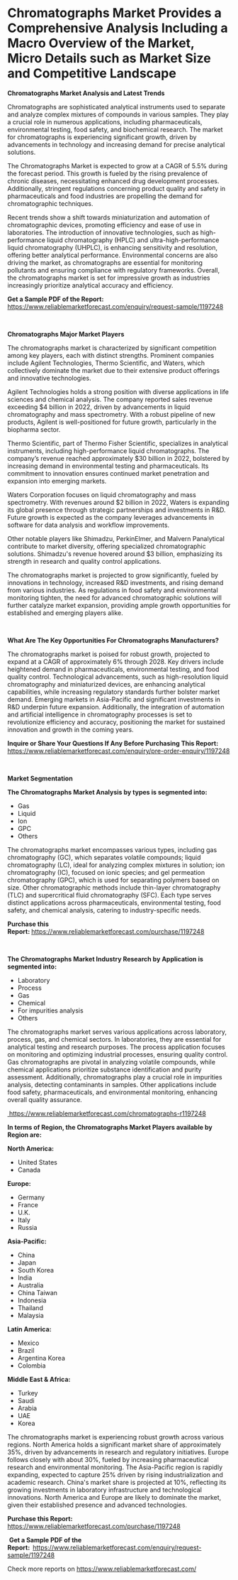 <p><h1>Chromatographs Market Provides a Comprehensive Analysis Including a Macro Overview of the Market, Micro Details such as Market Size and Competitive Landscape</h1></p><p><strong>Chromatographs Market Analysis and Latest Trends</strong></p>
<p><p>Chromatographs are sophisticated analytical instruments used to separate and analyze complex mixtures of compounds in various samples. They play a crucial role in numerous applications, including pharmaceuticals, environmental testing, food safety, and biochemical research. The market for chromatographs is experiencing significant growth, driven by advancements in technology and increasing demand for precise analytical solutions.</p><p>The Chromatographs Market is expected to grow at a CAGR of 5.5% during the forecast period. This growth is fueled by the rising prevalence of chronic diseases, necessitating enhanced drug development processes. Additionally, stringent regulations concerning product quality and safety in pharmaceuticals and food industries are propelling the demand for chromatographic techniques. </p><p>Recent trends show a shift towards miniaturization and automation of chromatographic devices, promoting efficiency and ease of use in laboratories. The introduction of innovative technologies, such as high-performance liquid chromatography (HPLC) and ultra-high-performance liquid chromatography (UHPLC), is enhancing sensitivity and resolution, offering better analytical performance. Environmental concerns are also driving the market, as chromatographs are essential for monitoring pollutants and ensuring compliance with regulatory frameworks. Overall, the chromatographs market is set for impressive growth as industries increasingly prioritize analytical accuracy and efficiency.</p></p>
<p><strong>Get a Sample PDF of the Report:&nbsp;</strong> <a href="https://www.reliablemarketforecast.com/enquiry/request-sample/1197248?utm_campaign=2291&utm_medium=2&utm_source=Github&utm_content=ia&utm_term=10042025&utm_id=chromatographs">https://www.reliablemarketforecast.com/enquiry/request-sample/1197248</a></p>
<p>&nbsp;</p>
<p><strong>Chromatographs Major Market Players</strong></p>
<p><p>The chromatographs market is characterized by significant competition among key players, each with distinct strengths. Prominent companies include Agilent Technologies, Thermo Scientific, and Waters, which collectively dominate the market due to their extensive product offerings and innovative technologies.</p><p>Agilent Technologies holds a strong position with diverse applications in life sciences and chemical analysis. The company reported sales revenue exceeding $4 billion in 2022, driven by advancements in liquid chromatography and mass spectrometry. With a robust pipeline of new products, Agilent is well-positioned for future growth, particularly in the biopharma sector.</p><p>Thermo Scientific, part of Thermo Fisher Scientific, specializes in analytical instruments, including high-performance liquid chromatographs. The company’s revenue reached approximately $30 billion in 2022, bolstered by increasing demand in environmental testing and pharmaceuticals. Its commitment to innovation ensures continued market penetration and expansion into emerging markets.</p><p>Waters Corporation focuses on liquid chromatography and mass spectrometry. With revenues around $2 billion in 2022, Waters is expanding its global presence through strategic partnerships and investments in R&D. Future growth is expected as the company leverages advancements in software for data analysis and workflow improvements.</p><p>Other notable players like Shimadzu, PerkinElmer, and Malvern Panalytical contribute to market diversity, offering specialized chromatographic solutions. Shimadzu's revenue hovered around $3 billion, emphasizing its strength in research and quality control applications.</p><p>The chromatographs market is projected to grow significantly, fueled by innovations in technology, increased R&D investments, and rising demand from various industries. As regulations in food safety and environmental monitoring tighten, the need for advanced chromatographic solutions will further catalyze market expansion, providing ample growth opportunities for established and emerging players alike.</p></p>
<p>&nbsp;</p>
<p><strong>What Are The Key Opportunities For Chromatographs Manufacturers?</strong></p>
<p><p>The chromatographs market is poised for robust growth, projected to expand at a CAGR of approximately 6% through 2028. Key drivers include heightened demand in pharmaceuticals, environmental testing, and food quality control. Technological advancements, such as high-resolution liquid chromatography and miniaturized devices, are enhancing analytical capabilities, while increasing regulatory standards further bolster market demand. Emerging markets in Asia-Pacific and significant investments in R&D underpin future expansion. Additionally, the integration of automation and artificial intelligence in chromatography processes is set to revolutionize efficiency and accuracy, positioning the market for sustained innovation and growth in the coming years.</p></p>
<p><strong>Inquire or Share Your Questions If Any Before Purchasing This Report:</strong> <a href="https://www.reliablemarketforecast.com/enquiry/pre-order-enquiry/1197248?utm_campaign=2291&utm_medium=2&utm_source=Github&utm_content=ia&utm_term=10042025&utm_id=chromatographs">https://www.reliablemarketforecast.com/enquiry/pre-order-enquiry/1197248</a></p>
<p>&nbsp;</p>
<p><strong>Market Segmentation</strong></p>
<p><strong>The Chromatographs Market Analysis by types is segmented into:</strong></p>
<p><ul><li>Gas</li><li>Liquid</li><li>Ion</li><li>GPC</li><li>Others</li></ul></p>
<p><p>The chromatographs market encompasses various types, including gas chromatography (GC), which separates volatile compounds; liquid chromatography (LC), ideal for analyzing complex mixtures in solution; ion chromatography (IC), focused on ionic species; and gel permeation chromatography (GPC), which is used for separating polymers based on size. Other chromatographic methods include thin-layer chromatography (TLC) and supercritical fluid chromatography (SFC). Each type serves distinct applications across pharmaceuticals, environmental testing, food safety, and chemical analysis, catering to industry-specific needs.</p></p>
<p><strong>Purchase this Report:&nbsp;</strong><a href="https://www.reliablemarketforecast.com/purchase/1197248?utm_campaign=2291&utm_medium=2&utm_source=Github&utm_content=ia&utm_term=10042025&utm_id=chromatographs">https://www.reliablemarketforecast.com/purchase/1197248</a></p>
<p>&nbsp;</p>
<p><strong>The Chromatographs Market Industry Research by Application is segmented into:</strong></p>
<p><ul><li>Laboratory</li><li>Process</li><li>Gas</li><li>Chemical</li><li>For impurities analysis</li><li>Others</li></ul></p>
<p><p>The chromatographs market serves various applications across laboratory, process, gas, and chemical sectors. In laboratories, they are essential for analytical testing and research purposes. The process application focuses on monitoring and optimizing industrial processes, ensuring quality control. Gas chromatographs are pivotal in analyzing volatile compounds, while chemical applications prioritize substance identification and purity assessment. Additionally, chromatographs play a crucial role in impurities analysis, detecting contaminants in samples. Other applications include food safety, pharmaceuticals, and environmental monitoring, enhancing overall quality assurance.</p></p>
<p><a href="https://www.reliablemarketforecast.com/chromatographs-r1197248?utm_campaign=2291&utm_medium=2&utm_source=Github&utm_content=ia&utm_term=10042025&utm_id=chromatographs">&nbsp;https://www.reliablemarketforecast.com/chromatographs-r1197248</a></p>
<p><strong>In terms of Region, the Chromatographs Market Players available by Region are:</strong></p>
<p>
    <p> <strong> North America: </strong>
        <ul>
            <li>United States</li>
            <li>Canada</li>
        </ul>
        </p> 
    <p> <strong> Europe: </strong>
        <ul>
            <li>Germany</li>
            <li>France</li>
            <li>U.K.</li>
            <li>Italy</li>
            <li>Russia</li>
        </ul>
        </p> 
    <p> <strong> Asia-Pacific: </strong>
        <ul>
            <li>China</li>
            <li>Japan</li>
            <li>South Korea</li>
            <li>India</li>
            <li>Australia</li>
            <li>China Taiwan</li>
            <li>Indonesia</li>
            <li>Thailand</li>
            <li>Malaysia</li>
        </ul>
        </p> 
    <p> <strong> Latin America: </strong>
        <ul>
            <li>Mexico</li>
            <li>Brazil</li>
            <li>Argentina Korea</li>
            <li>Colombia</li>
        </ul>
        </p> 
    <p> <strong> Middle East & Africa: </strong>
        <ul>
            <li>Turkey</li>
            <li>Saudi</li>
            <li>Arabia</li>
            <li>UAE</li>
            <li>Korea</li>
        </ul>
    </p>
    </p>
<p><p>The chromatographs market is experiencing robust growth across various regions. North America holds a significant market share of approximately 35%, driven by advancements in research and regulatory initiatives. Europe follows closely with about 30%, fueled by increasing pharmaceutical research and environmental monitoring. The Asia-Pacific region is rapidly expanding, expected to capture 25% driven by rising industrialization and academic research. China's market share is projected at 10%, reflecting its growing investments in laboratory infrastructure and technological innovations. North America and Europe are likely to dominate the market, given their established presence and advanced technologies.</p></p>
<p><strong>Purchase this Report: </strong><a href="https://www.reliablemarketforecast.com/purchase/1197248?utm_campaign=2291&utm_medium=2&utm_source=Github&utm_content=ia&utm_term=10042025&utm_id=chromatographs">https://www.reliablemarketforecast.com/purchase/1197248</a></p>
<p>&nbsp;<strong>Get a Sample PDF of the Report:&nbsp;&nbsp;</strong><a href="https://www.reliablemarketforecast.com/enquiry/request-sample/1197248?utm_campaign=2291&utm_medium=2&utm_source=Github&utm_content=ia&utm_term=10042025&utm_id=chromatographs">https://www.reliablemarketforecast.com/enquiry/request-sample/1197248</a></p>
<p><strong></strong></p>
<p>Check more reports on <a href="https://www.reliablemarketforecast.com/?utm_campaign=2291&utm_medium=2&utm_source=Github&utm_content=ia&utm_term=10042025&utm_id=chromatographs">https://www.reliablemarketforecast.com/</a></p>
